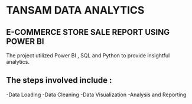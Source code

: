 # TANSAM DATA ANALYTICS 
## E-COMMERCE STORE SALE REPORT USING POWER BI

The project utilized Power BI , SQL and Python to provide insightful analytics.

## The steps involved include :
-Data Loading
-Data Cleaning 
-Data Visualization
-Analysis and Reporting


